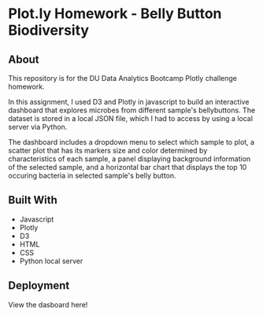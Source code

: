 # Plot.ly Homework - Belly Button Biodiversity

## About
This repository is for the DU Data Analytics Bootcamp Plotly challenge homework.

In this assignment, I used D3 and Plotly in javascript to build an interactive dashboard that explores microbes from different sample's bellybuttons.  The dataset is stored in a local JSON file, which I had to access by using a local server via Python.

The dashboard includes a dropdown menu to select which sample to plot, a scatter plot that has its markers size and color determined by characteristics of each sample, a panel displaying background information of the selected sample, and a horizontal bar chart that displays the top 10 occuring bacteria in selected sample's belly button.

## Built With
* Javascript
* Plotly
* D3
* HTML
* CSS
* Python local server

## Deployment
View the dasboard here!



